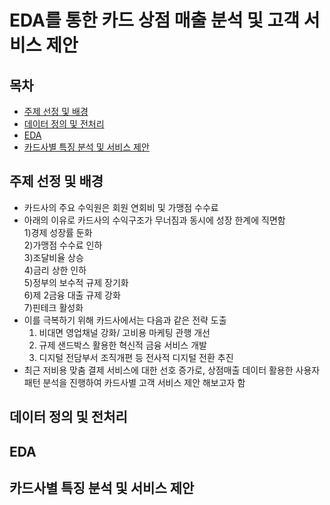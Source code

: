 # EDA를 통한 카드 상점 매출 분석 및 고객 서비스 제안

## 목차   
- [주제 선정 및 배경](#주제-선정-및-배경)   
- [데이터 정의 및 전처리](#데이터-정의-및-전처리)   
- [EDA](#EDA)   
- [카드사별 특징 분석 및 서비스 제안 ](#카드사별-특징-분석-및-서비스-)   

   
## 주제 선정 및 배경   
- 카드사의 주요 수익원은 회원 연회비 및 가맹점 수수료
- 아래의 이유로 카드사의 수익구조가 무너짐과 동시에 성장 한계에 직면함   
  1)경제 성장률 둔화   
  2)가맹점 수수료 인하   
  3)조달비율 상승   
  4)금리 상한 인하   
  5)정부의 보수적 규제 장기화   
  6)제 2금융 대출 규제 강화   
  7)핀테크 활성화   
- 이를 극복하기 위해 카드사에서는 다음과 같은 전략 도출
  1) 비대면 영업채널 강화/ 고비용 마케팅 관행 개선
  2) 규제 샌드박스 활용한 혁신적 금융 서비스 개발
  3) 디지털 전담부서 조직개편 등 전사적 디지털 전환 추진
- 최근 저비용 맞춤 결제 서비스에 대한 선호 증가로, 상점매출 데이터 활용한 사용자 패턴 분석을 진행하여 카드사별 고객 서비스 제안 해보고자 함

## 데이터 정의 및 전처리



## EDA



## 카드사별 특징 분석 및 서비스 제안 
